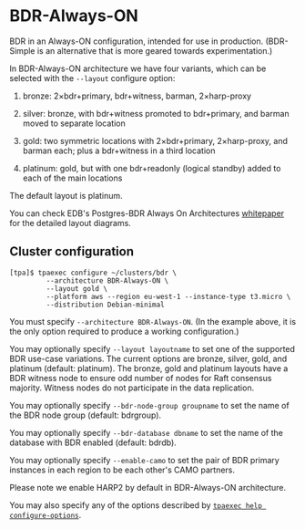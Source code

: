 # BDR-Always-ON

BDR in an Always-ON configuration, intended for use in production.
(BDR-Simple is an alternative that is more geared towards
experimentation.)

In BDR-Always-ON architecture we have four variants, which can be
selected with the `--layout` configure option:

1. bronze: 2×bdr+primary, bdr+witness, barman, 2×harp-proxy

2. silver: bronze, with bdr+witness promoted to bdr+primary, and barman
moved to separate location

3. gold: two symmetric locations with 2×bdr+primary, 2×harp-proxy,
and barman each; plus a bdr+witness in a third location

4. platinum: gold, but with one bdr+readonly (logical standby) added to
each of the main locations

The default layout is platinum.

You can check EDB's Postgres-BDR Always On Architectures
[whitepaper](https://www.enterprisedb.com/promote/bdr-always-on-architectures)
for the detailed layout diagrams.

## Cluster configuration

```
[tpa]$ tpaexec configure ~/clusters/bdr \
         --architecture BDR-Always-ON \
         --layout gold \
         --platform aws --region eu-west-1 --instance-type t3.micro \
         --distribution Debian-minimal
```

You must specify `--architecture BDR-Always-ON`. (In the example
above, it is the only option required to produce a working
configuration.)

You may optionally specify `--layout layoutname` to set one of the
supported BDR use-case variations. The current options are bronze,
silver, gold, and platinum (default: platinum). The bronze, gold and
platinum layouts have a BDR witness node to ensure odd number of nodes
for Raft consensus majority. Witness nodes do not participate in the
data replication.

You may optionally specify `--bdr-node-group groupname` to set the
name of the BDR node group (default: bdrgroup).

You may optionally specify `--bdr-database dbname` to set the name of
the database with BDR enabled (default: bdrdb).

You may optionally specify `--enable-camo` to set the pair of BDR
primary instances in each region to be each other's CAMO partners.

Please note we enable HARP2 by default in BDR-Always-ON architecture.

You may also specify any of the options described by
[`tpaexec help configure-options`](tpaexec-configure.md).
